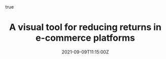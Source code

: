 ---
title: A visual tool for reducing returns in e-commerce platforms
event: 6th online Forum on Research and Technologies for Society and Industry Innovation for a smart world (RTSI 2021)
event_url: https://rtsi2021.ieeesezioneitalia.it/
location: Napoli, Italy
summary: 6th online Forum on Research and Technologies for Society and Industry Innovation for a smart world - RTSI 2021


# Talk start and end times.
#   End time can optionally be hidden by prefixing the line with `#`.
date: "2021-09-09T11:15:00Z"
#date_end: "2020-02-18T12:00:00Z"
all_day: false

# Schedule page publish date (NOT talk date).
publishDate: "2021-08-09T00:00:00Z"

authors: []
tags: ["E-commerce", "Online  selling", "Returns", "Waste", "Amazon", "Product  dimensions"]

# Is this a featured talk? (true/false)
featured: true

image:
#  caption: 'Image credit: [**Unsplash**](https://unsplash.com/photos/bzdhc5b3Bxs)'
  focal_point: Right

url_code: ""
url_pdf: ""
url_slides: "files/slides/RTSI2021.pdf"
url_video: ""

# Markdown Slides (optional).
#   Associate this talk with Markdown slides.
#   Simply enter your slide deck's filename without extension.
#   E.g. `slides = "example-slides"` references `content/slides/example-slides.md`.
#   Otherwise, set `slides = ""`.
slides: ""
#slides: example

# Projects (optional).
#   Associate this post with one or more of your projects.
#   Simply enter your project's folder or file name without extension.
#   E.g. `projects = ["internal-project"]` references `content/project/deep-learning/index.md`.
#   Otherwise, set `projects = []`.
projects: []
#- internal-project

# Enable math on this page?
math: true
---